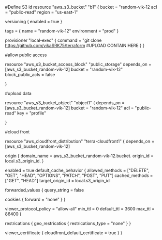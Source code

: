 #Define S3 id
resource "aws_s3_bucket" "b1" {
bucket = "random-vik-12
acl = "public-read"
region = "us-east-1"


versioning {
enabled = true 
}

tags = {
name = "random-vik-12"
environment = "prod"
}

provisioner "local-exec" {
command = "git clone https://github.com/vikaSRK75/terraform #UPLOAD CONTAIN HERE
}
}


#allow public access

resource "aws_s3_bucket_access_block" "public_storage"
depends_on = [aws_s3_bucket_random-vik-12]
bucket = "random-vik-12"
block_public_acls = false

}

#upload data

resource "aws_s3_bucket_object" "object1" {
depends_on = [aws_s3_bucket_random-vik-12]
bucket = "random-vik-12"
acl = "public-read"
key = "profile"

}

#cloud front 

resource "aws_cloudfront_distribution" "terra-cloudfront1" {
depends_on = [aws_s3_bucket_random-vik-12]

origin {
domain_name = aws_s3_bucket_random-vik-12.bucket.
origin_id = local.s3_origin_id.
}

enabled = true 
default_cache_behavior {
allowed_methods  = ["DELETE", "GET", "HEAD", "OPTIONS", "PATCH", "POST", "PUT"]
cached_methods   = ["GET", "HEAD"]
target_origin_id = local.s3_origin_id

forwarded_values {
query_string = false

cookies {
forward = "none"
 }
  }

viewer_protocol_policy = "allow-all"
min_ttl                = 0
default_ttl            = 3600
max_ttl                = 86400
  }

restrications {
geo_restricatios {
restrications_type = "none"
}
}

viewer_certificate {
cloudfront_default_certificate = true
  }
}
